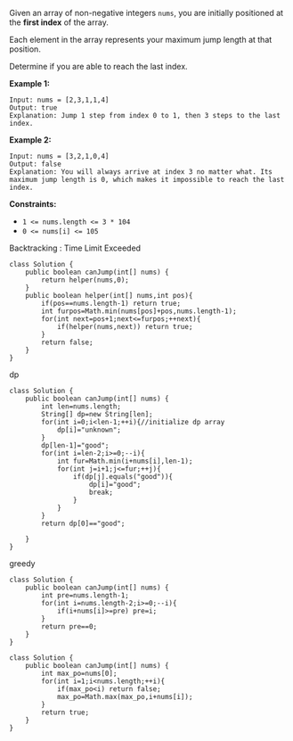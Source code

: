Given an array of non-negative integers `nums`, you are initially positioned at the **first index** of the array.

Each element in the array represents your maximum jump length at that position.

Determine if you are able to reach the last index.

 

**Example 1:**

```
Input: nums = [2,3,1,1,4]
Output: true
Explanation: Jump 1 step from index 0 to 1, then 3 steps to the last index.
```

**Example 2:**

```
Input: nums = [3,2,1,0,4]
Output: false
Explanation: You will always arrive at index 3 no matter what. Its maximum jump length is 0, which makes it impossible to reach the last index.
```

 

**Constraints:**

- `1 <= nums.length <= 3 * 104`
- `0 <= nums[i] <= 105`

Backtracking : Time Limit Exceeded

```
class Solution {
    public boolean canJump(int[] nums) {
        return helper(nums,0);
    }
    public boolean helper(int[] nums,int pos){
        if(pos==nums.length-1) return true;
        int furpos=Math.min(nums[pos]+pos,nums.length-1);
        for(int next=pos+1;next<=furpos;++next){
            if(helper(nums,next)) return true;
        }
        return false;
    }
}
```





dp

```
class Solution {
    public boolean canJump(int[] nums) {
        int len=nums.length;
        String[] dp=new String[len];
        for(int i=0;i<len-1;++i){//initialize dp array
            dp[i]="unknown";
        }
        dp[len-1]="good";
        for(int i=len-2;i>=0;--i){
            int fur=Math.min(i+nums[i],len-1);
            for(int j=i+1;j<=fur;++j){
                if(dp[j].equals("good")){
                    dp[i]="good";
                    break;
                }
            }
        }
        return dp[0]=="good";
        
    }
}
```





greedy

```
class Solution {
    public boolean canJump(int[] nums) {
        int pre=nums.length-1;
        for(int i=nums.length-2;i>=0;--i){
            if(i+nums[i]>=pre) pre=i;
        }
        return pre==0;
    }
}
```

```
class Solution {
    public boolean canJump(int[] nums) {
        int max_po=nums[0];
        for(int i=1;i<nums.length;++i){
            if(max_po<i) return false;
            max_po=Math.max(max_po,i+nums[i]);
        }
        return true;
    }
}
```

